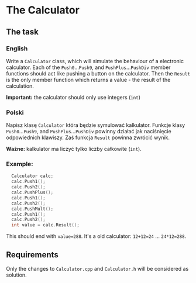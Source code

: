 # The Calculator

## The task

### English

Write a `Calculator` class, which will simulate the behaviour of a electronic calculator.
Each of the `Push0`...`Push9`, and `PushPlus`...`PushDiv` member functions should act 
like pushing a button on the calculator. Then the `Result` is the only member function
which returns a value - the result of the calculation.

**Important:** the calculator should only use integers (`int`)

### Polski

Napisz klasę `Calculator` która będzie symulować kalkulator. Funkcje klasy `Push0`...`Push9`,
and `PushPlus`...`PushDiv` powinny działać jak naciśnięcie odpowiednich klawiszy. Zaś
funkcja `Result` powinna zwrócić wynik.

**Ważne:** kalkulator ma liczyć tylko liczby całkowite (`int`).

### Example:

```c++
  Calculator calc;
  calc.Push1();
  calc.Push2();
  calc.PushPlus();
  calc.Push1();   
  calc.Push2();
  calc.PushMult();
  calc.Push1();
  calc.Push2();
  int value = calc.Result();
```

This should end with `value=288`. It's a old calculator: `12+12=24` ... `24*12=288`.

## Requirements

Only the changes to `Calculator.cpp` and `Calculator.h` will be considered as solution.

